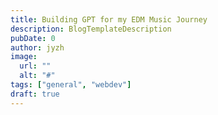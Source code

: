 ```yaml
---
title: Building GPT for my EDM Music Journey
description: BlogTemplateDescription
pubDate: 0
author: jyzh
image:
  url: ""
  alt: "#"
tags: ["general", "webdev"]
draft: true
---
```

